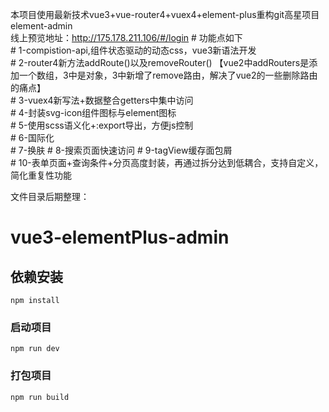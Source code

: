  本项目使用最新技术vue3+vue-router4+vuex4+element-plus重构git高星项目element-admin  
   线上预览地址：http://175.178.211.106/#/login 
    # 功能点如下  
    # 1-compistion-api,组件状态驱动的动态css，vue3新语法开发  
    # 2-router4新方法addRoute()以及removeRouter() 【vue2中addRouters是添加一个数组，3中是对象，3中新增了remove路由，解决了vue2的一些删除路由的痛点】  
    # 3-vuex4新写法+数据整合getters中集中访问  
    # 4-封装svg-icon组件图标与element图标  
    # 5-使用scss语义化+:export导出，方便js控制  
    # 6-国际化  
    # 7-换肤
    # 8-搜索页面快速访问
    # 9-tagView缓存面包屑  
    # 10-表单页面+查询条件+分页高度封装，再通过拆分达到低耦合，支持自定义，简化重复性功能  

文件目录后期整理：

# vue3-elementPlus-admin

## 依赖安装
```
npm install
```

### 启动项目
```
npm run dev
```

### 打包项目
```
npm run build
